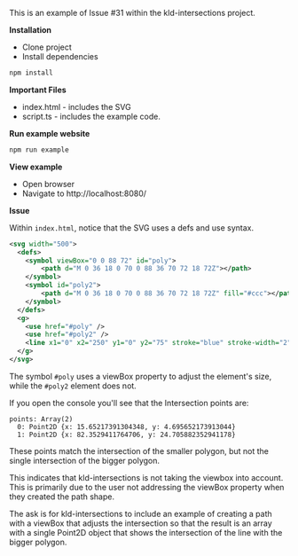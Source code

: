 This is an example of Issue #31 within the kld-intersections project.

**Installation**

- Clone project
- Install dependencies

```bash
npm install
```

**Important Files**

- index.html - includes the SVG
- script.ts - includes the example code.

**Run example website**

```bash
npm run example
```

**View example**

- Open browser
- Navigate to http://localhost:8080/

**Issue**

Within `index.html`, notice that the SVG uses a defs and use syntax.

```xml
<svg width="500">
  <defs>
    <symbol viewBox="0 0 88 72" id="poly">
        <path d="M 0 36 18 0 70 0 88 36 70 72 18 72Z"></path>
    </symbol>
    <symbol id="poly2">
        <path d="M 0 36 18 0 70 0 88 36 70 72 18 72Z" fill="#ccc"></path>
    </symbol>
  </defs>
  <g>
    <use href="#poly" />
    <use href="#poly2" />
    <line x1="0" x2="250" y1="0" y2="75" stroke="blue" stroke-width="2" id="line" />
  </g>
</svg>
```

The symbol `#poly` uses a viewBox property to adjust the element's size, while the `#poly2` element does not.

If you open the console you'll see that the Intersection points are:

```
points: Array(2)
  0: Point2D {x: 15.65217391304348, y: 4.695652173913044}
  1: Point2D {x: 82.3529411764706, y: 24.705882352941178}
```

These points match the intersection of the smaller polygon, but not the single intersection of the bigger polygon.

This indicates that kld-intersections is not taking the viewbox into account. This is primarily due to the user not addressing the viewBox property when they created the path shape.

The ask is for kld-intersections to include an example of creating a path with a viewBox that adjusts the intersection so that the result is an array with a single Point2D object that shows the intersection of the line with the bigger polygon.